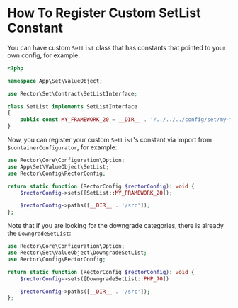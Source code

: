# How To Register Custom SetList Constant

You can have custom `SetList` class that has constants that pointed to your own config, for example:


```php
<?php

namespace App\Set\ValueObject;

use Rector\Set\Contract\SetListInterface;

class SetList implements SetListInterface
{
    public const MY_FRAMEWORK_20 = __DIR__ . '/../../../config/set/my-framework-20.php';
}
```

Now, you can register your custom `SetList`'s constant via import from `$containerConfigurator`, for example:


```php
use Rector\Core\Configuration\Option;
use App\Set\ValueObject\SetList;
use Rector\Config\RectorConfig;

return static function (RectorConfig $rectorConfig): void {
    $rectorConfig->sets([SetList::MY_FRAMEWORK_20]);

    $rectorConfig->paths([__DIR__ . '/src']);
};
```

Note that if you are looking for the downgrade categories, there is already the `DowngradeSetList`:

```php
use Rector\Core\Configuration\Option;
use Rector\Set\ValueObject\DowngradeSetList;
use Rector\Config\RectorConfig;

return static function (RectorConfig $rectorConfig): void {
    $rectorConfig->sets([DowngradeSetList::PHP_70])

    $rectorConfig->paths([__DIR__ . '/src']);
};
```
